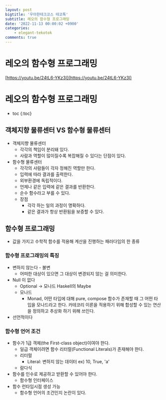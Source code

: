 ```yaml
---
layout: post
bigtitle: '우아한테크코스 테코톡'
subtitle: 레오의 함수형 프로그래밍
date: '2022-11-13 00:00:02 +0900'
categories:
    - elegant-tekotok
comments: true
---
```


# 레오의 함수형 프로그래밍
[https://youtu.be/24tL6-YKz3I](https://youtu.be/24tL6-YKz3I)

# 레오의 함수형 프로그래밍
* toc
{:toc}

## 객체지향 물류센터 VS 함수형 물류센터
+ 객체지향 물류센터
  + 각각의 책임이 분리돼 있다.
  + 사람과 역할이 많이질수록 복잡해질 수 있다는 단점이 있다. 
+ 함수형 물류센터
  + 각각의 사람들이 각자 정해진 역할만 한다.
  + 입력에 따라 결과를 출력한다. 
  + 외부환경에 독립적이다.
  + 언제나 같은 입력에 같은 결과를 반환한다.
  + 순수 함수라고 부를 수 있다. 
  + 장점
    + 각각 하는 일의 과정이 명확하다. 
    + 같은 결과가 항상 반환됨을 보증할 수 있다. 

## 함수형 프로그래밍 
+ 값을 가지고 수학적 함수를 적용해 계산을 진행하는 패러다임의 한 종류

### 함수형 프로그래밍의 특징
+ 변하지 않는다 - 불변
  + 어떠한 대상이 있으면 그 대상이 변경되지 않는 걸 의미한다. 
+ Null 이 없다
  + Optional -> 모나드 Haskell의 Maybe
  + 모나드
    + Monad, 어떤 타입에 대해 pure, compose 함수가 존재할 때 그 어떤 타입을 모나드라고 한다. 카테코리 이론을 적용하기 위해 합성할 수 있는 연산을 정의하고 추상화 하기 위해 쓰인다.
+ 선언적이다

### 함수형 언어 조건
+ 함수가 1급 객체(the First-class object)이여야 한다. 
  + 일급 객체이려면 함수 리터럴(Functional Literals)가 존재해야 한다.
  + 리터럴
    + Literal: 변하지 않는 데이터 ex) 10, True, 'a'
  + 람다식 
+ 함수를 인수로 제공하고 받환할 수 있어야 한다.
  + 함수형 인터페이스 
+ 함수 런타임시점 생성 가능 
  + 함수형 언어의 조건인지 논란이 있다. 
